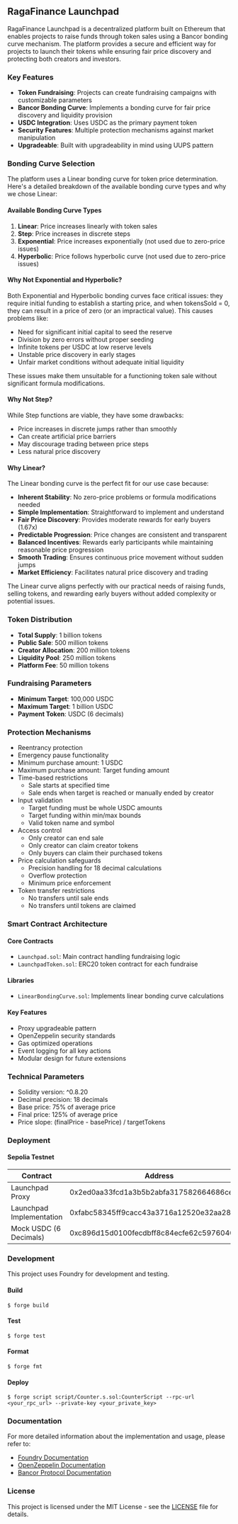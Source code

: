 ## RagaFinance Launchpad

RagaFinance Launchpad is a decentralized platform built on Ethereum that enables projects to raise funds through token sales using a Bancor bonding curve mechanism. The platform provides a secure and efficient way for projects to launch their tokens while ensuring fair price discovery and protecting both creators and investors.

### Key Features

- **Token Fundraising**: Projects can create fundraising campaigns with customizable parameters
- **Bancor Bonding Curve**: Implements a bonding curve for fair price discovery and liquidity provision
- **USDC Integration**: Uses USDC as the primary payment token
- **Security Features**: Multiple protection mechanisms against market manipulation
- **Upgradeable**: Built with upgradeability in mind using UUPS pattern

### Bonding Curve Selection

The platform uses a Linear bonding curve for token price determination. Here's a detailed breakdown of the available bonding curve types and why we chose Linear:

#### Available Bonding Curve Types
1. **Linear**: Price increases linearly with token sales
2. **Step**: Price increases in discrete steps
3. **Exponential**: Price increases exponentially (not used due to zero-price issues)
4. **Hyperbolic**: Price follows hyperbolic curve (not used due to zero-price issues)

#### Why Not Exponential and Hyperbolic?
Both Exponential and Hyperbolic bonding curves face critical issues: they require initial funding to establish a starting price, and when tokensSold = 0, they can result in a price of zero (or an impractical value). This causes problems like:
- Need for significant initial capital to seed the reserve
- Division by zero errors without proper seeding
- Infinite tokens per USDC at low reserve levels
- Unstable price discovery in early stages
- Unfair market conditions without adequate initial liquidity

These issues make them unsuitable for a functioning token sale without significant formula modifications.

#### Why Not Step?
While Step functions are viable, they have some drawbacks:
- Price increases in discrete jumps rather than smoothly
- Can create artificial price barriers
- May discourage trading between price steps
- Less natural price discovery

#### Why Linear?
The Linear bonding curve is the perfect fit for our use case because:
- **Inherent Stability**: No zero-price problems or formula modifications needed
- **Simple Implementation**: Straightforward to implement and understand
- **Fair Price Discovery**: Provides moderate rewards for early buyers (1.67x)
- **Predictable Progression**: Price changes are consistent and transparent
- **Balanced Incentives**: Rewards early participants while maintaining reasonable price progression
- **Smooth Trading**: Ensures continuous price movement without sudden jumps
- **Market Efficiency**: Facilitates natural price discovery and trading

The Linear curve aligns perfectly with our practical needs of raising funds, selling tokens, and rewarding early buyers without added complexity or potential issues.

### Token Distribution

- **Total Supply**: 1 billion tokens
- **Public Sale**: 500 million tokens
- **Creator Allocation**: 200 million tokens
- **Liquidity Pool**: 250 million tokens
- **Platform Fee**: 50 million tokens

### Fundraising Parameters

- **Minimum Target**: 100,000 USDC
- **Maximum Target**: 1 billion USDC
- **Payment Token**: USDC (6 decimals)

### Protection Mechanisms

- Reentrancy protection
- Emergency pause functionality
- Minimum purchase amount: 1 USDC
- Maximum purchase amount: Target funding amount
- Time-based restrictions
  - Sale starts at specified time
  - Sale ends when target is reached or manually ended by creator
- Input validation
  - Target funding must be whole USDC amounts
  - Target funding within min/max bounds
  - Valid token name and symbol
- Access control
  - Only creator can end sale
  - Only creator can claim creator tokens
  - Only buyers can claim their purchased tokens
- Price calculation safeguards
  - Precision handling for 18 decimal calculations
  - Overflow protection
  - Minimum price enforcement
- Token transfer restrictions
  - No transfers until sale ends
  - No transfers until tokens are claimed

### Smart Contract Architecture

#### Core Contracts
- `Launchpad.sol`: Main contract handling fundraising logic
- `LaunchpadToken.sol`: ERC20 token contract for each fundraise

#### Libraries
- `LinearBondingCurve.sol`: Implements linear bonding curve calculations

#### Key Features
- Proxy upgradeable pattern
- OpenZeppelin security standards
- Gas optimized operations
- Event logging for all key actions
- Modular design for future extensions

### Technical Parameters

- Solidity version: ^0.8.20
- Decimal precision: 18 decimals
- Base price: 75% of average price
- Final price: 125% of average price
- Price slope: (finalPrice - basePrice) / targetTokens

### Deployment

#### Sepolia Testnet
| Contract | Address | Link |
| --- | --- | --- |
| Launchpad Proxy | 0x2ed0aa33fcd1a3b5b2abfa317582664686ce7cf4 | [View on Etherscan](https://sepolia.etherscan.io/address/0x2ed0aa33fcd1a3b5b2abfa317582664686ce7cf4) |
| Launchpad Implementation | 0xfabc58345ff9cacc43a3716a12520e32aa2853c8 | [View on Etherscan](https://sepolia.etherscan.io/address/0xfabc58345ff9cacc43a3716a12520e32aa2853c8) |
| Mock USDC (6 Decimals) | 0xc896d15d0100fecdbff8c84ecfe62c5976040f3e | [View on Etherscan](https://sepolia.etherscan.io/address/0xc896d15d0100fecdbff8c84ecfe62c5976040f3e) |

### Development

This project uses Foundry for development and testing.

#### Build
```shell
$ forge build
```

#### Test
```shell
$ forge test
```

#### Format
```shell
$ forge fmt
```

#### Deploy
```shell
$ forge script script/Counter.s.sol:CounterScript --rpc-url <your_rpc_url> --private-key <your_private_key>
```

### Documentation

For more detailed information about the implementation and usage, please refer to:
- [Foundry Documentation](https://book.getfoundry.sh/)
- [OpenZeppelin Documentation](https://docs.openzeppelin.com/)
- [Bancor Protocol Documentation](https://docs.bancor.network/)

### License

This project is licensed under the MIT License - see the [LICENSE](LICENSE) file for details.
